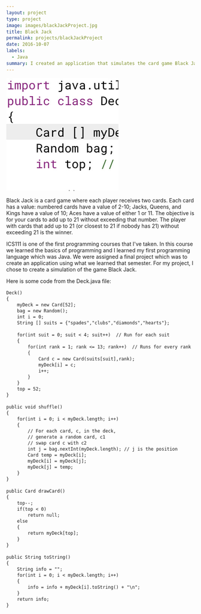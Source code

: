 ```yaml
---
layout: project
type: project
image: images/blackJackProject.jpg
title: Black Jack
permalink: projects/blackJackProject
date: 2016-10-07
labels:
  - Java
summary: I created an application that simulates the card game Black Jack
---
```

<img class="ui medium right floated rounded image" src="/images/blackJackProject.jpg">


Black Jack is a card game where each player receives two cards. Each card has a value: numbered cards have a value of 2-10; Jacks, Queens, and Kings have a value of 10; Aces have a value of either 1 or 11. The objective is for your cards to add up to 21 without exceeding that number. The player with cards that add up to 21 (or closest to 21 if nobody has 21) without exceeding 21 is the winner.

ICS111 is one of the first programming courses that I've taken. In this course we learned the basics of programming and I learned my first programming language which was Java. We were assigned a final project which was to create an application using what we learned that semester. For my project, I chose to create a simulation of the game Black Jack.

Here is some code from the Deck.java file:


	Deck()
	{
		myDeck = new Card[52];
		bag = new Random();
		int i = 0;
		String [] suits = {"spades","clubs","diamonds","hearts"};
		
		for(int suit = 0; suit < 4; suit++)  // Run for each suit
		{
			for(int rank = 1; rank <= 13; rank++)  // Runs for every rank
			{
				Card c = new Card(suits[suit],rank);
				myDeck[i] = c;
				i++;
			}
		}
		top = 52;
	}
	
	public void shuffle()
	{
		for(int i = 0; i < myDeck.length; i++)
		{
			// For each card, c, in the deck,
			// generate a random card, c1
			// swap card c with c2
			int j = bag.nextInt(myDeck.length); // j is the position
			Card temp = myDeck[i];
			myDeck[i] = myDeck[j];
			myDeck[j] = temp;
		}
	}
	
	public Card drawCard()
	{
		top--;
		if(top < 0)
			return null;
		else
		{
			return myDeck[top];
		}
	}
	
	public String toString()
	{
		String info = "";
		for(int i = 0; i < myDeck.length; i++)
		{
			info = info + myDeck[i].toString() + "\n";
		}
		return info;
	}
